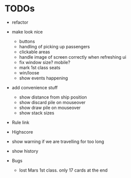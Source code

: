 # TODOs

- refactor
- make look nice
  - buttons
  - handling of picking up passengers
  - clickable areas
  - handle image of screen correctly when refreshing ui
  - fix window size? mobile?
  - mark 1st class seats
  - win/loose
  - show events happening
- add convenience stuff
  - show distance from ship position
  - show discard pile on mouseover
  - show draw pile on mouseover
  - show stack sizes
- Rule link
- Highscore
- show warning if we are travelling for too long
- show history

- Bugs
  - lost Mars 1st class. only 17 cards at the end